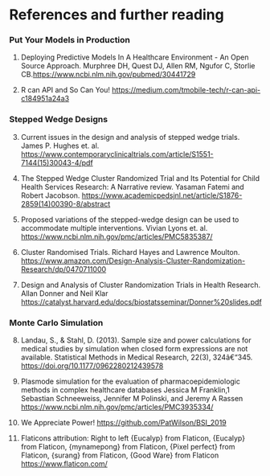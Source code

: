 # References and further reading

### Put Your Models in Production

1. Deploying Predictive Models In A Healthcare Environment - An Open Source Approach.
Murphree DH, Quest DJ, Allen RM, Ngufor C, Storlie CB.https://www.ncbi.nlm.nih.gov/pubmed/30441729

2. R can API and So Can You! https://medium.com/tmobile-tech/r-can-api-c184951a24a3 

### Stepped Wedge Designs

3. Current issues in the design and analysis of stepped wedge trials. James P. Hughes et. al. https://www.contemporaryclinicaltrials.com/article/S1551-7144(15)30043-4/pdf

4. The Stepped Wedge Cluster Randomized Trial and Its Potential for Child Health Services Research: A Narrative review. Yasaman Fatemi and Robert Jacobson. https://www.academicpedsjnl.net/article/S1876-2859(14)00390-8/abstract

5. Proposed variations of the stepped-wedge design can be used to accommodate multiple interventions. Vivian Lyons et. al. https://www.ncbi.nlm.nih.gov/pmc/articles/PMC5835387/

6. Cluster Randomised Trials. Richard Hayes and Lawrence Moulton. https://www.amazon.com/Design-Analysis-Cluster-Randomization-Research/dp/0470711000

7. Design and Analysis of Cluster Randomization Trials in Health Research. Allan Donner and Neil Klar https://catalyst.harvard.edu/docs/biostatsseminar/Donner%20slides.pdf

### Monte Carlo Simulation

8.	Landau, S., & Stahl, D. (2013). Sample size and power calculations for medical studies by simulation when closed form expressions are not available. Statistical Methods in Medical Research, 22(3), 324â€“345. https://doi.org/10.1177/0962280212439578

9. Plasmode simulation for the evaluation of pharmacoepidemiologic methods in complex healthcare databases Jessica M Franklin,1 Sebastian Schneeweiss, Jennifer M Polinski, and Jeremy A Rassen https://www.ncbi.nlm.nih.gov/pmc/articles/PMC3935334/

10. We Appreciate Power! https://github.com/PatWilson/BSI_2019

11. Flaticons attribution:  Right to left {Eucalyp} from Flaticon, {Eucalyp} from Flaticon, {mynamepong} from Flaticon, {Pixel perfect} from Flaticon, {surang} from Flaticon, {Good Ware} from Flaticon https://www.flaticon.com/